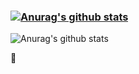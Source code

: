 ### [![Anurag's github stats](https://github-readme-stats.vercel.app/api?username=ruigege66)](https://github.com/anuraghazra/github-readme-stats)
![Anurag's github stats](https://github-readme-stats.vercel.app/api?username=ruigege66&show_icons=true&theme=radical)

 👋

<!--
**ruigege66/ruigege66** is a ✨ _special_ ✨ repository because its `README.md` (this file) appears on your GitHub profile.

Here are some ideas to get you started:

- 🔭 I’m currently working on ...
- 🌱 I’m currently learning ...
- 👯 I’m looking to collaborate on ...
- 🤔 I’m looking for help with ...
- 💬 Ask me about ...
- 📫 How to reach me: ...
- 😄 Pronouns: ...
- ⚡ Fun fact: ...
-->
